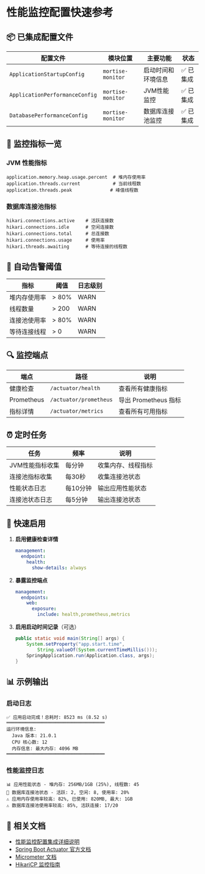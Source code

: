 # 性能监控配置快速参考

## 📦 已集成配置文件

| 配置文件 | 模块位置 | 主要功能 | 状态 |
|---------|---------|---------|------|
| `ApplicationStartupConfig` | `mortise-monitor` | 启动时间和环境信息 | ✅ 已集成 |
| `ApplicationPerformanceConfig` | `mortise-monitor` | JVM性能监控 | ✅ 已集成 |
| `DatabasePerformanceConfig` | `mortise-monitor` | 数据库连接池监控 | ✅ 已集成 |

## 🎯 监控指标一览

### JVM 性能指标
```
application.memory.heap.usage.percent  # 堆内存使用率
application.threads.current            # 当前线程数
application.threads.peak              # 峰值线程数
```

### 数据库连接池指标
```
hikari.connections.active    # 活跃连接数
hikari.connections.idle      # 空闲连接数
hikari.connections.total     # 总连接数
hikari.connections.usage     # 使用率
hikari.threads.awaiting      # 等待连接的线程数
```

## 🔔 自动告警阈值

| 指标 | 阈值 | 日志级别 |
|-----|------|---------|
| 堆内存使用率 | > 80% | WARN |
| 线程数量 | > 200 | WARN |
| 连接池使用率 | > 80% | WARN |
| 等待连接线程 | > 0 | WARN |

## 🔍 监控端点

| 端点 | 路径 | 说明 |
|-----|------|------|
| 健康检查 | `/actuator/health` | 查看所有健康指标 |
| Prometheus | `/actuator/prometheus` | 导出 Prometheus 指标 |
| 指标详情 | `/actuator/metrics` | 查看所有可用指标 |

## ⏰ 定时任务

| 任务 | 频率 | 说明 |
|-----|------|------|
| JVM性能指标收集 | 每分钟 | 收集内存、线程指标 |
| 连接池指标收集 | 每30秒 | 收集连接池状态 |
| 性能状态日志 | 每10分钟 | 输出应用性能状态 |
| 连接池状态日志 | 每5分钟 | 输出连接池状态 |

## 🚀 快速启用

1. **启用健康检查详情**
   ```yaml
   management:
     endpoint:
       health:
         show-details: always
   ```

2. **暴露监控端点**
   ```yaml
   management:
     endpoints:
       web:
         exposure:
           include: health,prometheus,metrics
   ```

3. **启用启动时间记录**（可选）
   ```java
   public static void main(String[] args) {
       System.setProperty("app.start.time", 
           String.valueOf(System.currentTimeMillis()));
       SpringApplication.run(Application.class, args);
   }
   ```

## 📊 示例输出

### 启动日志
```
✅ 应用启动完成！总耗时: 8523 ms (8.52 s)
════════════════════════════════════
运行环境信息:
  Java 版本: 21.0.1
  CPU 核心数: 12
  内存信息: 最大内存: 4096 MB
════════════════════════════════════
```

### 性能监控日志
```
📊 应用性能状态 - 堆内存: 256MB/1GB (25%), 线程数: 45
💾 数据库连接池状态 - 活跃: 2, 空闲: 8, 使用率: 20%
⚠️ 应用内存使用率较高: 82%, 已使用: 820MB, 最大: 1GB
⚠️ 数据库连接池使用率较高: 85%, 活跃连接: 17/20
```

## 🔗 相关文档

- [性能监控配置集成详细说明](./PERFORMANCE_MONITORING_INTEGRATION.md)
- [Spring Boot Actuator 官方文档](https://docs.spring.io/spring-boot/docs/current/reference/html/actuator.html)
- [Micrometer 文档](https://micrometer.io/docs)
- [HikariCP 监控指南](https://github.com/brettwooldridge/HikariCP/wiki/MBean-(JMX)-Monitoring-and-Management)